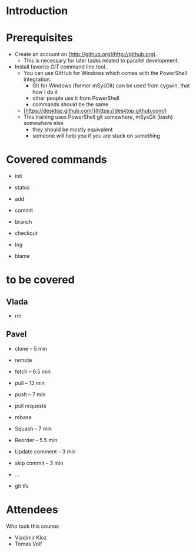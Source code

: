 # Introduction

# Prerequisites

* Create an account on [http://github.org](http://github.org).
  * This is necessary for later tasks related to parallel development.
* Install favorite _GIT_ command line tool.
  * You can use GitHub for Windows which comes with the PowerShell integration.
	* Git for Windows (former mSysGit) can be used from cygwin, that how I do it
	* other people use it from PowerShell
	* commands should be the same
  * [https://desktop.github.com/](https://desktop.github.com/)
  * This training uses PowerShell git somewhere, mSysGit (bash) somewhere else
	* they should be mostly equivalent
	* someone will help you if you are stuck on something

# Covered commands

* init
* status
* add
* commit

* branch
* checkout
* log
* blame

# to be covered

## Vlada
* rm

## Pavel
*	clone – 5 min
* remote
*	fetch – 6.5 min
*	pull – 13 min
*	push – 7 min

* pull requests

*	rebase
  *	Squash – 7 min
  *	Reorder – 5.5 min
  *	Update comment – 3 min
  *	skip commit – 3 min
  *	...
* git tfs

# Attendees

Who took this course:

* Vladimir Kloz
* Tomas Volf
